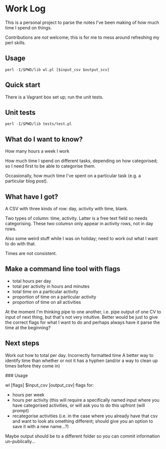 # Work Log

This is a personal project to parse the notes I've been making of how much time
I spend on things.

Contributions are *not* welcome; this is for me to mess
around refreshing my perl skills.

## Usage

`perl -I/$PWD/lib wl.pl [$input_csv $output_scv]`

## Quick start

There is a Vagrant box set up; run the unit tests.

## Unit tests

`perl -I/$PWD/lib tests/test.pl`

## What do I want to know?

How many hours a week I work

How much time I spend on different tasks, depending on how categorised; so I
need first to be able to categorise them.

Occasionally, how much time I've spent on a particular task (e.g. a particular
blog post).

## What have I got?

A CSV with three kinds of row: day, activity with time, blank.

Two types of column: time, activity. Latter is a free text field so needs
categorising. These two columsn only appear in activity rows, not in day rows.

Also some weird stuff while I was on holiday; need to work out what I want to do
with that.

Times are not consistent.

## Make a command line tool with flags

- total hours per day
- total per activity in hours and minutes
- total time on a particular activity
- proportion of time on a particular activity
- proportion of time on all activities

At the moment I'm thinking pipe to one another, i.e. pipe output of one CV
to input of next thing, but that's not very intuitive. Better would be just to
give the correct flags for what I want to do and perhaps always have it parse
the time at the beginning?

## Next steps

Work out how to total per day.
Incorrectly formatted time
A better way to identify time than whether or not it has a hyphen (and/or a way to clean up times before they come in)

### Usage

wl [flags] $input_csv [output_csv]
 flags for:

- hours per week
- hours per activity (this will require a specifically named input where you have categorised activities, or will ask you to do this upfront (will prompt)
- recategorise activities (i.e. in the case where you already have that csv and want to look ats omething different; should give you an option to save it with a new name...?)

Maybe output should be to a different folder so you can commit information un-publically...
